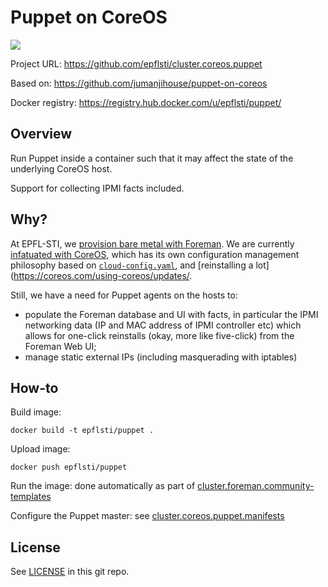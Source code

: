Puppet on CoreOS
================

[![](https://badge.imagelayers.io/epflsti/puppet.svg)](https://imagelayers.io/?images=epflsti/puppet:latest 'View image size and layers')

Project URL: https://github.com/epflsti/cluster.coreos.puppet

Based on: https://github.com/jumanjihouse/puppet-on-coreos

Docker registry: https://registry.hub.docker.com/u/epflsti/puppet/


Overview
--------

Run Puppet inside a container such that it may affect the state
of the underlying CoreOS host.

Support for collecting IPMI facts included.


Why?
----

At EPFL-STI, we [provision bare metal with Foreman](https://github.com/epfl-sti/cluster.foreman). We are currently [infatuated with CoreOS](https://github.com/epfl-sti/cluster.foreman.community-templates), which has its own configuration management philosophy based on [`cloud-config.yaml`](https://coreos.com/os/docs/latest/cloud-config.html), and [reinstalling a lot](https://coreos.com/using-coreos/updates/.

Still, we have a need for Puppet agents on the hosts to:
* populate the Foreman database and UI with facts, in particular the IPMI networking data (IP and MAC address of IPMI controller etc) which allows for one-click reinstalls (okay, more like five-click) from the Foreman Web UI;
* manage static external IPs (including masquerading with iptables)

How-to
------

Build image:

    docker build -t epflsti/puppet .

Upload image:

    docker push epflsti/puppet

Run the image: done automatically as part of [cluster.foreman.community-templates](https://github.com/epfl-sti/cluster.foreman.community-templates)

Configure the Puppet master: see [cluster.coreos.puppet.manifests](https://github.com/epfl-sti/cluster.coreos.puppet.manifests)

License
-------

See [LICENSE](LICENSE) in this git repo.
